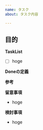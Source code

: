 ```yaml
---
name: タスク
about: タスク内容

---
```


## 目的

**TaskList**
+ [ ] hoge

**Doneの定義**

**参考**

**留意事項**
+ hoge

**検討事項**
+ hoge
